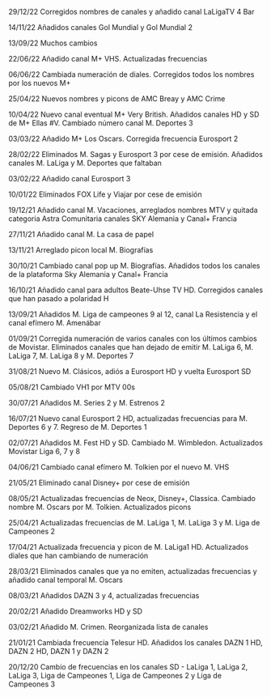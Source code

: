 29/12/22 Corregidos nombres de canales y añadido canal LaLigaTV 4 Bar

14/11/22 Añadidos canales Gol Mundial y Gol Mundial 2

13/09/22 Muchos cambios

22/06/22 Añadido canal M+ VHS. Actualizadas frecuencias

06/06/22 Cambiada numeración de diales. Corregidos todos los nombres por los nuevos M+

25/04/22 Nuevos nombres y picons de AMC Breay y AMC Crime

10/04/22 Nuevo canal eventual M+ Very British. Añadidos canales HD y SD de M+ Ellas #V. Cambiado número canal M. Deportes 3

03/03/22 Añadido M+ Los Oscars. Corregida frecuencia Eurosport 2

28/02/22 Eliminados M. Sagas y Eurosport 3 por cese de emisión. Añadidos canales M. LaLiga y M. Deportes que faltaban

03/02/22 Añadido canal Eurosport 3

10/01/22 Eliminados FOX Life y Viajar por cese de emisión

19/12/21 Añadido canal M. Vacaciones, arreglados nombres MTV y quitada categoria Astra Comunitaria canales SKY Alemania y Canal+ Francia

27/11/21 Añadido canal M. La casa de papel

13/11/21 Arreglado picon local M. Biografías

30/10/21 Cambiado canal pop up M. Biografías. Añadidos todos los canales de la plataforma Sky Alemania y Canal+ Francia

16/10/21 Añadido canal para adultos Beate-Uhse TV HD. Corregidos canales que han pasado a polaridad H

13/09/21 Añadidos M. Liga de campeones 9 al 12, canal La Resistencia y el canal efímero M. Amenábar

01/09/21 Corregida numeración de varios canales con los últimos cambios de Movistar. Eliminados canales que han dejado de emitir M. LaLiga 6, M. LaLiga 7, M. LaLiga 8 y M. Deportes 7

31/08/21 Nuevo M. Clásicos, adiós a Eurosport HD y vuelta Eurosport SD

05/08/21 Cambiado VH1 por MTV 00s

30/07/21 Añadidos M. Series 2 y M. Estrenos 2

16/07/21 Nuevo canal Eurosport 2 HD, actualizadas frecuencias para M. Deportes 6 y 7. Regreso de M. Deportes 1

02/07/21 Añadidos M. Fest HD y SD. Cambiado M. Wimbledon. Actualizados Movistar Liga 6, 7 y 8

04/06/21 Cambiado canal efímero M. Tolkien por el nuevo M. VHS

21/05/21 Eliminado canal Disney+ por cese de emisión

08/05/21 Actualizadas frecuencias de Neox, Disney+, Classica. Cambiado nombre M. Oscars por M. Tolkien. Actualizados picons

25/04/21 Actualizadas frecuencias de M. LaLiga 1, M. LaLiga 3 y M. Liga de Campeones 2

17/04/21 Actualizada frecuencia y picon de M. LaLiga1 HD. Actualizados diales que han cambiando de numeración

28/03/21 Eliminados canales que ya no emiten, actualizadas frecuencias y añadido canal temporal M. Oscars

08/03/21 Añadidos DAZN 3 y 4, actualizadas frecuencias

20/02/21 Añadido Dreamworks HD y SD

03/02/21 Añadido M. Crimen. Reorganizada lista de canales

21/01/21 Cambiada frecuencia Telesur HD. Añadidos los canales DAZN 1 HD, DAZN 2 HD, DAZN 1 y DAZN 2

20/12/20 Cambio de frecuencias en los canales SD - LaLiga 1, LaLiga 2, LaLiga 3, Liga de Campeones 1, Liga de Campeones 2 y Liga de Campeones 3

